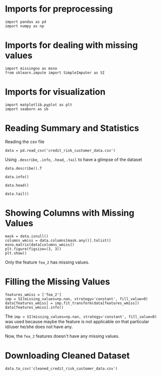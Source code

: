 # Imports for preprocessing

```
import pandas as pd
import numpy as np
```

# Imports for dealing with missing values

```
import missingno as msno
from sklearn.impute import SimpleImputer as SI
```

# Imports for visualization

```
import matplotlib.pyplot as plt
import seaborn as sb
```

# Reading Summary and Statistics

Reading the csv file

```
data = pd.read_csv('credit_risk_customer_data.csv')
```

Using `.describe`, `.info`, `.head`, `.tail` to have a glimpse of the dataset

```
data.describe().T
```

```
data.info()
```

```
data.head()
```

```
data.tail()
```

# Showing Columns with Missing Values

```
mask = data.isnull()
columns_wmiss = data.columns[mask.any()].tolist()
msno.matrix(data[columns_wmiss])
plt.figure(figsize=(3, 3))
plt.show()
```

Only the feature `fea_2` has missing values.

# Filling the Missing Values

```
features_wmiss = ['fea_2']
imp = SI(missing_values=np.nan, strategy='constant', fill_value=0)
data[features_wmiss] = imp.fit_transform(data[features_wmiss])
data[features_wmiss].info()
```

The `imp = SI(missing_values=np.nan, strategy='constant', fill_value=0)` was used because maybe the feature is not applicable on that particular id/user he/she does not have any.

Now, the `fea_2` features doesn't have any missing values.

# Downloading Cleaned Dataset

```
data.to_csv('cleaned_credit_risk_customer_data.csv')
```



